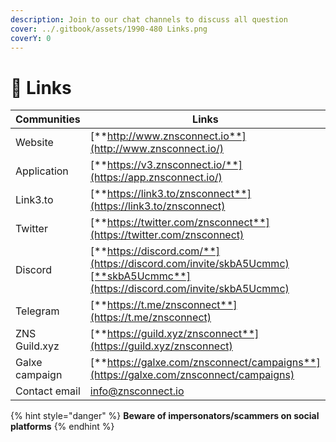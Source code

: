 ```yaml
---
description: Join to our chat channels to discuss all question
cover: ../.gitbook/assets/1990-480 Links.png
coverY: 0
---
```


# 🔗 Links

| Communities    | Links                                                                                                                    |
| -------------- | ------------------------------------------------------------------------------------------------------------------------ |
| Website        | [**http://www.znsconnect.io**](http://www.znsconnect.io/)                                                                |
| Application    | [**https://v3.znsconnect.io/**](https://app.znsconnect.io/)                                                              |
| Link3.to       | [**https://link3.to/znsconnect**](https://link3.to/znsconnect)                                                           |
| Twitter        | [**https://twitter.com/znsconnect**](https://twitter.com/znsconnect)                                                     |
| Discord        | [**https://discord.com/**](https://discord.com/invite/skbA5Ucmmc)[**skbA5Ucmmc**](https://discord.com/invite/skbA5Ucmmc) |
| Telegram       | [**https://t.me/znsconnect**](https://t.me/znsconnect)                                                                   |
| ZNS Guild.xyz  | [**https://guild.xyz/znsconnect**](https://guild.xyz/znsconnect)                                                         |
| Galxe campaign | [**https://galxe.com/znsconnect/campaigns**](https://galxe.com/znsconnect/campaigns)                                     |
| Contact email  | info@znsconnect.io                                                                                                       |

{% hint style="danger" %}
**Beware of impersonators/scammers on social platforms**&#x20;
{% endhint %}
